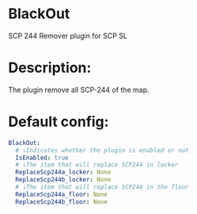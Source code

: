 # BlackOut
SCP 244 Remover plugin for SCP SL

# Description: 
The plugin remove all SCP-244 of the map.

# Default config:
```yaml
BlackOut:
  # ↓Indicates whether the plugin is enabled or not
  IsEnabled: true
  # ↓The item that will replace SCP244 in locker
  ReplaceScp244a_locker: None
  ReplaceScp244b_locker: None
  # ↓The item that will replace SCP244 in the floor
  ReplaceScp244a_floor: None
  ReplaceScp244b_floor: None
```
